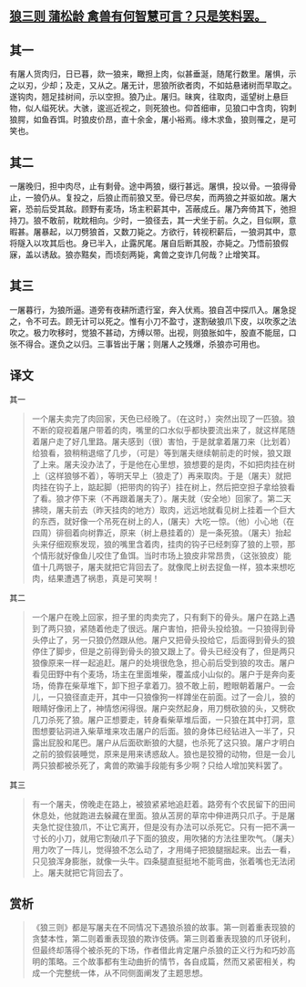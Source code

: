 ## [狼三则 蒲松龄 禽兽有何智慧可言？只是笑料罢。](https://zhuanlan.zhihu.com/p/331640806)

## 其一

有屠人货肉归，日已暮，欻一狼来，瞰担上肉，似甚垂涎，随尾行数里。屠惧，示之以刃，少却；及走，又从之。屠无计，思狼所欲者肉，不如姑悬诸树而早取之。遂钩肉，翘足挂树间，示以空担。狼乃止。屠归。昧爽，往取肉，遥望树上悬巨物，似人缢死状。大骇，逡巡近视之，则死狼也。仰首细审，见狼口中含肉，钩刺狼腭，如鱼吞饵。时狼皮价昂，直十余金，屠小裕焉。缘木求鱼，狼则罹之，是可笑也。

## 其二

一屠晚归，担中肉尽，止有剩骨。途中两狼，缀行甚远。屠惧，投以骨。一狼得骨止，一狼仍从。复投之，后狼止而前狼又至。骨已尽矣，而两狼之并驱如故。屠大窘，恐前后受其敌。顾野有麦场，场主积薪其中，苫蔽成丘。屠乃奔倚其下，弛担持刀。狼不敢前，眈眈相向。少时，一狼径去，其一犬坐于前。久之，目似瞑，意暇甚。屠暴起，以刀劈狼首，又数刀毙之。方欲行，转视积薪后，一狼洞其中，意将隧入以攻其后也。身已半入，止露尻尾。屠自后断其股，亦毙之。乃悟前狼假寐，盖以诱敌。狼亦黠矣，而顷刻两毙，禽兽之变诈几何哉？止增笑耳。

## 其三

一屠暮行，为狼所逼。道旁有夜耕所遗行室，奔入伏焉。狼自苫中探爪入。屠急捉之，令不可去。顾无计可以死之。惟有小刀不盈寸，遂割破狼爪下皮，以吹豕之法吹之。极力吹移时，觉狼不甚动，方缚以带。出视，则狼胀如牛，股直不能屈，口张不得合。遂负之以归。三事皆出于屠；则屠人之残爆，杀狼亦可用也。



## 译文

其一

> 一个屠夫卖完了肉回家，天色已经晚了。（在这时，）突然出现了一匹狼。狼不断的窥视着屠户带着的肉，嘴里的口水似乎都快要流出来了，就这样尾随着屠户走了好几里路。屠夫感到（很）害怕，于是就拿着屠刀来（比划着）给狼看，狼稍稍退缩了几步，（可是）等到屠夫继续朝前走的时候，狼又跟了上来。屠夫没办法了，于是他在心里想，狼想要的是肉，不如把肉挂在树上（这样狼够不着），等明天早上（狼走了）再来取肉。于是（屠夫）就把肉挂在钩子上，踮起脚（把带肉的钩子）挂在树上，然后把空担子拿给狼看了看。狼才停下来（不再跟着屠夫了）。屠夫就（安全地）回家了。第二天拂晓，屠夫前去（昨天挂肉的地方）取肉，远远地就看见树上挂着一个巨大的东西，就好像一个吊死在树上的人，(屠夫）大吃一惊。（他）小心地（在四周）徘徊着向树靠近，原来（树上悬挂着的）是一条死狼。（屠夫）抬起头来仔细观察发现，狼的嘴里含着肉，挂肉的钩子已经刺穿了狼的上颚，那个情形就好像鱼儿咬住了鱼饵。当时市场上狼皮非常昂贵，（这张狼皮）能值十几两银子，屠夫就把它背回去了。就像爬上树去捉鱼一样，狼本来想吃肉，结果遭遇了祸患，真是可笑啊！

其二

> 一个屠户在晚上回家，担子里的肉卖完了，只有剩下的骨头。屠户在路上遇到了两只狼，紧随着他走了很远。屠户害怕，把骨头投给狼。一只狼得到骨头停止了，另一只狼仍然跟从他。屠户又把骨头投给它，后面得到骨头的狼停住了脚步，但是之前得到骨头的狼又跟上了。骨头已经没有了，但是两只狼像原来一样一起追赶。屠户的处境很危急，担心前后受到狼的攻击。屠户看见田野中有个麦场，场主在里面堆柴，覆盖成小山似的。屠户于是奔向麦场，倚靠在柴草堆下，卸下担子拿着刀。狼不敢上前，瞪眼朝着屠户。一会儿，一只狼径直走开，其中一只狼像狗一样蹲坐在前面。过了一会儿，狼的眼睛好像闭上了，神情悠闲得很。屠户突然起身，用刀劈砍狼的头，又劈砍几刀杀死了狼。屠户正想要走，转身看柴草堆后面，一只狼在其中打洞，意图想要钻洞进入柴草堆来攻击屠户的后面。狼的身体已经钻进入一半了，只露出屁股和尾巴。屠户从后面砍断狼的大腿，也杀死了这只狼。屠户才明白之前的狼假装睡觉，原来是用来诱惑敌人。狼也是狡猾的动物，但是一会儿两只狼都被杀死了，禽兽的欺骗手段能有多少啊？只给人增加笑料罢了。

其三

> 有一个屠夫，傍晚走在路上，被狼紧紧地追赶着。路旁有个农民留下的田间休息处，他就跑进去躲藏在里面。狼从苫房的草帘中伸进两只爪子。于是屠夫急忙捉住狼爪，不让它离开，但是没有办法可以杀死它。只有一把不满一寸长的小刀，就用它割破爪子下面的狼皮，用吹猪的方法往里吹气。（屠夫）用力吹了一阵儿，觉得狼不怎么动了，才用绳子把狼腿捆起来。出去一看，只见狼浑身膨胀，就像一头牛。四条腿直挺挺地不能弯曲，张着嘴也无法闭上。屠夫就把它背回去了。



## 赏析

> 《狼三则》都是写屠夫在不同情况下遇狼杀狼的故事。第一则着重表现狼的贪婪本性，第二则着重表现狼的欺诈伎俩。第三则着重表现狼的爪牙锐利，但最终却落得个被杀死的下场，作者借此肯定屠户杀狼的正义行为和巧妙高明的策略。三个故事都有生动曲折的情节，各自成篇，然而又紧密相关，构成一个完整统一体，从不同侧面阐发了主题思想。